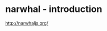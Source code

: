 <!--
id: 1125441752
link: http://kevinisom.info/post/1125441752/narwhal-introduction
slug: narwhal-introduction
date: Wed Sep 15 2010 19:38:40 GMT+1200 (NZST)
raw: {"blog_name":"kevinisom","id":1125441752,"post_url":"http://kevinisom.info/post/1125441752/narwhal-introduction","slug":"narwhal-introduction","type":"link","date":"2010-09-15 07:38:40 GMT","timestamp":1284536320,"state":"published","format":"html","reblog_key":"PW93izks","tags":[],"short_url":"http://tmblr.co/Zw68Yy135E3O","highlighted":[],"feed_item":"http://narwhaljs.org/","from_feed_id":"650234","note_count":0,"title":"narwhal - introduction","url":"http://narwhaljs.org/","description":""}
publish: 2010-09-015
tags: 
title: narwhal - introduction
-->


narwhal - introduction
======================

<http://narwhaljs.org/>


